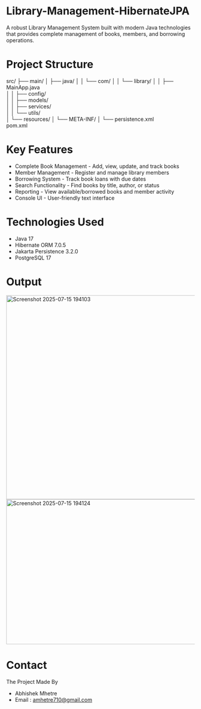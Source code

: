 # Library-Management-HibernateJPA
A robust Library Management System built with modern Java technologies that provides complete management of books, members, and borrowing operations.

# Project Structure
src/
├── main/
│   ├── java/
│   │   └── com/
│   │       └── library/
│   │           ├── MainApp.java         
│   │           ├── config/              
│   │           ├── models/              
│   │           ├── services/           
│   │           └── utils/               
│   └── resources/
│       └── META-INF/
│           └── persistence.xml          
pom.xml                                  

# Key Features
- Complete Book Management - Add, view, update, and track books
- Member Management - Register and manage library members
- Borrowing System - Track book loans with due dates
- Search Functionality - Find books by title, author, or status
- Reporting - View available/borrowed books and member activity
- Console UI - User-friendly text interface

# Technologies Used
- Java 17
- Hibernate ORM 7.0.5
- Jakarta Persistence 3.2.0
- PostgreSQL 17

# Output
<img width="801" height="546" alt="Screenshot 2025-07-15 194103" src="https://github.com/user-attachments/assets/1a38793a-4697-4da8-9352-3f4bcf671088" />
<img width="699" height="388" alt="Screenshot 2025-07-15 194124" src="https://github.com/user-attachments/assets/4c5b00fd-a17e-4eae-8781-3ca3ec1b06dc" />

# Contact
The Project Made By
- Abhishek Mhetre
- Email : amhetre710@gmail.com



